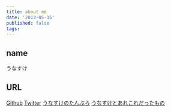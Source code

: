 ```yaml
---
title: about me
date: '2013-05-15'
published: false
tags:
---
```


## name
うなすけ

## URL
[Github](https://github.com/unasuke)
[Twitter](http://twitter.com/yu_suke1994)
[うなすけのたんぶら](http://yusuke1994.tumblr.com)
[うなすけとあれこれだったもの](http://d.hatena.ne.jp/yu_suke1994/)

